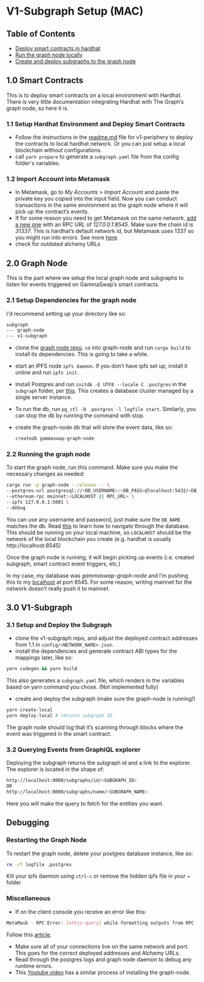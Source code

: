 # V1-Subgraph Setup (MAC)

## Table of Contents

- [Deploy smart contracts in hardhat](#1.0-smart-contracts)
- [Run the graph node locally](#2.0-graph-node)
- [Create and deploy subgraphs to the graph node](#3.0-v1-subgraph)

## 1.0 Smart Contracts

This is to deploy smart contracts on a local environment with Hardhat. There is very little documentation integrating Hardhat with The Graph’s graph node, so here it is.

### 1.1 Setup Hardhat Environment and Deploy Smart Contracts

- Follow the instructions in the [readme.md](https://github.com/gammaswap/v1-periphery#readme0) file for v1-periphery to deploy the contracts to local hardhat network. Or you can just setup a local blockchain without configurations.
- call `yarn prepare` to generate a `subgraph.yaml` file from the config folder's variables.

### 1.2 Import Account into Metamask

- In Metamask, go to *My Accounts* > *Import Account* and paste the private key you copied into the input field. Now you can conduct transactions in the same environment as the graph node where it will pick up the contract’s events.
- If for some reason you need to get Metamask on the same network, [add a new one](https://metamask.zendesk.com/hc/en-us/articles/360043227612-How-to-add-a-custom-network-RPC) with an RPC URL of *127.0.0.1:8545*. Make sure the chain id is *31337*. This is hardhat’s default network id, but Metamask uses 1337 so you might run into errors. See more [here](https://hardhat.org/hardhat-network/docs/metamask-issue).
- check for outdated alchemy URLs

## 2.0 Graph Node

This is the part where we setup the local graph node and subgraphs to listen for events triggered on GammaSwap’s smart contracts.

### 2.1 Setup Dependencies for the graph node
I'd recommend setting up your directory like so:
```bash
subgraph
--- graph-node
--- v1-subgraph
```

- clone the [graph node repo](https://github.com/graphprotocol/graph-node). `cd` into graph-node and run `cargo build` to install its dependencies. This is going to take a while.
- start an IPFS node `ipfs daemon`. If you don’t have ipfs set up, install it online and run `ipfs init`.
- Install Postgres and run `initdb -E UTF8 --locale C .postgres` in the `subgraph` folder, per [this](https://github.com/graphprotocol/graph-node/blob/master/NEWS.md#unreleased). This creates a database cluster managed by a single server instance.
- To run the db, run `pg_ctl -D .postgres -l logfile start`. Similarly, you can stop the db by running the command with stop.
- create the graph-node db that will store the event data, like so:
    
    ```bash
    createdb gammaswap-graph-node
    ```

### 2.2 Running the graph node
To start the graph node, run this command. Make sure you make the necessary changes as needed:
```bash
cargo run -p graph-node --release -- \
--postgres-url postgresql://<DB_USERNAME>:<DB_PASS>@localhost:5432/<DB_NAME> \
--ethereum-rpc mainnet:<LOCALHOST || RPC_URL> \
--ipfs 127.0.0.1:5001 \
--debug
```
You can use any username and password, just make sure the `DB_NAME` matches the db. Read [this](https://github.com/messari/subgraphs/blob/de8ee285616aed3e5997386349af8f5841e07176/docs/ERRORS.md#postgres-troubleshooting) to learn how to navigate through the database. This should be running on your local machine, so `LOCALHOST` should be the network of the local blockchain you create (e.g. hardhat is usually http://localhost:8545)

Once the graph node is running, it will begin picking up events (i.e. created subgraph, smart contract event triggers, etc.)

In my case, my database was *gammaswap-graph-node* and I’m pushing this to my [localhost](http://localhost) at port 8545. For some reason, writing mainnet for the network doesn’t really push it to mainnet.

## 3.0 V1-Subgraph

### 3.1 Setup and Deploy the Subgraph

- clone the v1-subgraph repo, and adjust the deployed contract addresses from 1.1 in `config/<NETWORK_NAME>.json`.
- install the dependencies and generate contract ABI types for the mappings later, like so:
```bash
yarn codegen && yarn build
```
This also generates a `subgraph.yaml` file, which renders in the variables based on yarn command you chose. (Not implemented fully)

- create and deploy the subgraph (make sure the graph-node is running!)
```bash
yarn create-local 
yarn deploy-local # returns subgraph ID
```

The graph node should log that it’s scanning through blocks where the event was triggered in the smart contract.

### 3.2 **Querying Events from GraphiQL explorer**

Deploying the subgraph returns the subgraph id and a link to the explorer. The explorer is located in the shape of:

```bash
http://localhost:8000/subgraphs/id/<SUBGRAPH_ID>
OR
http://localhost:8000/subgraphs/name/<SUBGRAPH_NAME>
```

Here you will make the query to fetch for the entities you want.


## Debugging

### Restarting the Graph Node
To restart the graph node, delete your postgres database instance, like so:
```bash
rm -rf logfile .postgres
```

Kill your ipfs daemon using `ctrl-c` or remove the hidden ipfs file in your ~ folder

### Miscellaneous
- If on the client console you receive an error like this:
```bash
MetaMask - RPC Error: [ethjs-query] while formatting outputs from RPC '{"value":{"code":-32603,"data":{"code":-32000,"message":"Nonce too high. Expected nonce to be 0 but got 7. Note that transactions can't be queued when automining.","data":{"message":"Nonce too high. Expected nonce to be 0 but got 7. Note that transactions can't be queued when automining."}}}}
```
Follow this [article](https://metamask.zendesk.com/hc/en-us/articles/360015488891-How-to-reset-an-account).
- Make sure all of your connections live on the same network and port. This goes for the correct deployed addresses and Alchemy URLs.
- Read through the postgres logs and graph node daemon to debug any runtime errors.
- This [Youtube video](https://www.youtube.com/watch?v=nH_pZWgQb7g) has a similar process of installing the graph-node.
